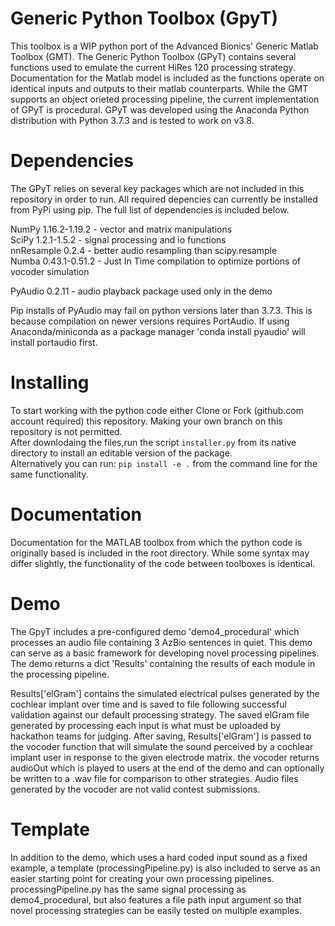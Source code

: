 # Generic Python Toolbox (GpyT)

This toolbox is a WIP python port of the Advanced Bionics' Generic Matlab Toolbox (GMT). The Generic Python Toolbox (GPyT) contains several functions used to emulate the current HiRes 120 processing strategy. Documentation for the Matlab model is included as the functions operate on identical inputs and outputs to their matlab counterparts. While the GMT supports an object orieted processing pipeline, the current implementation of GPyT is procedural. GPyT was developed using the Anaconda Python distribution with Python 3.7.3 and is tested to work on v3.8.

# Dependencies

The GPyT relies on several key packages which are not included in this repository in order to run. All required depencies can currently be installed from PyPi using pip. The full list of dependencies is included below.
 
NumPy 1.16.2-1.19.2 - vector and matrix manipulations  
SciPy 1.2.1-1.5.2 - signal processing and io functions  
nnResample 0.2.4 - better audio resampling than scipy.resample  
Numba 0.43.1-0.51.2 - Just In Time compilation to optimize portions of vocoder simulation  

PyAudio 0.2.11 - audio playback package used only in the demo  
  
Pip installs of PyAudio may fail on python versions later than 3.7.3. This is because compilation on newer versions requires PortAudio. If using Anaconda/miniconda as a package manager 'conda install pyaudio' will install portaudio first.
 
# Installing

To start working with the python code either Clone or Fork (github.com account required) this repository. Making your own branch on this repository is not permitted.   
After downlodaing the files,run the script `installer.py` from its native directory to install an editable version of the package.  
Alternatively you can run: `pip install -e .` from the command line for the same functionality.

# Documentation
 Documentation for the MATLAB toolbox from which the python code is originally based is included in the root directory. While some syntax may differ slightly, the functionality of the code between toolboxes is identical. 
 
# Demo

The GpyT includes a pre-configured demo 'demo4_procedural' which processes an audio file containing 3 AzBio sentences in quiet. This demo can serve as a basic framework for developing novel processing pipelines. The demo returns a dict 'Results' containing the results of each module in the processing pipeline. 

Results['elGram'] contains the simulated electrical pulses generated by the cochlear implant over time and is saved to file following successful validation against our default processing strategy. The saved elGram file generated by processing each input is what must be uploaded by hackathon teams for judging. After saving, Results['elGram'] is passed to the vocoder function that will simulate the sound perceived by a cochlear implant user in response to the given electrode matrix. the vocoder returns audioOut which is played to users at the end of the demo and can optionally be written to a .wav file for comparison to other strategies. Audio files generated by the vocoder are not valid contest submissions.

# Template
In addition to the demo, which uses a hard coded input sound as a fixed example, a template (processingPipeline.py) is also included to serve as an easier starting point for creating your own processing pipelines. processingPipeline.py has the same signal processing as demo4_procedural, but also features a file path input argument so that novel processing strategies can be easily tested on multiple examples.
